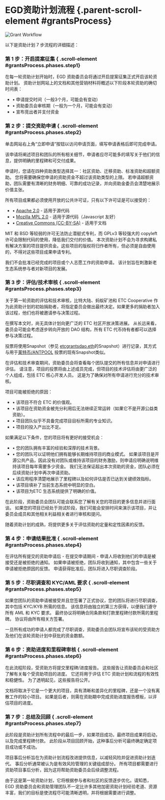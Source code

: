 # EGD资助计划流程 {.parent-scroll-element #grantsProcess}

![Grant Workflow](grants-workflow-cn.jpg)

以下是资助计划 7 步流程的详细描述：

### 第 1 步：开启提案征集 { .scroll-element #grantsProcess.phases.step1}

在每一轮资助计划开始时，EGD 资助委员会将通过开启提案征集正式开启该轮资助计划。 资助计划网站上的文档和其他营销材料将概述以下阶段本轮资助的确切时间表：

- • 申请提交时间（一般3个月，可能会有变动）
- • 资助委员会审核期（一般为一个月，可能会有变动）
- • 宣布竞出者并支付资金

### 第 2 步：提交资助申请 { .scroll-element #grantsProcess.phases.step2}

单击网站右上角“立即申请”按钮以访问申请页面，填写申请表格后即可完成申请。

该申请将阐述项目和团队的所有相关细节，申请者应尽可能多的填写关于他们的信息，提供明确的里程碑和可交付成果。

申请时，您请在四种资助类型选择其一：社区资助、迁移资助、标准资助和超额资助。 您将需要确保您申请的资助资金不超过该资助类型的上限。 若申请超额资助，团队需要有清晰的财务明细、可靠的成功记录，并向资助金委员会清楚地展示价值主张。

所有项目成果都必须使用开放的公共许可证，只有以下许可证是可以接受的：


- • [Apache 2.0](https://en.wikipedia.org/wiki/Apache_License) - 适用于源代码
- • [Mozilla MPL 2.0](https://en.wikipedia.org/wiki/Mozilla_Public_License) - 适用于源代码（Javascript 友好）
- • [Creative Commons (CC-BY-SA)](https://en.wikipedia.org/wiki/Creative_Commons_license) - 适用于文档


MIT 和 BSD 等较弱的许可无法防止潜艇式专利，而 GPLv3 等较强大的 copyleft 许可会限制代码的使用，降低我们交付的价值。 本次资助计划不会为寻求构建私有解决方案的项目提供资金。这些项目的版权将归作者所有，但必须是自由使用的，不得对这些项目成果申请专利。

我们不会批准已经完成的项目或个人志愿工作的资助申请。 该计划旨在刺激新老生态系统参与者对新项目的发展。


### 第 3 步：评估/技术审核 { .scroll-element #grantsProcess.phases.step3}

关于第一轮资助的评估和技术审核，比特大陆、蚂蚁矿池和 ETC Cooperative 作为此资助计划的初始捐助者，将指定委员会做出最终决定。如果更多的捐助者加入该过程，他们也将被邀请参与决策过程。

在撰写本文时，尚无具体计划向更广泛的 ETC 社区开放决策进展。 从长远来看，委员会可能会考虑逐步转向开放的 DAO 结构，所有 ETC 代币持有者都可以选择参与决策过程。

投票将使用Snapshot（参见 [etcgrantsdao.eth](https://snapshot.org/#/etcgrantsdao.eth)的Snapshot）进行记录，其方式与用于[莱特币/ANTPOOL](https://snapshot.org/#/litecoin-antpool-dao.eth) 投票的现有Snapshot类似。

在评估和技术审查期间，资助委员会将查看每个团队提交的所有信息并对申请进行评估。 请注意，项目的投票将由上述成员完成，但项目的技术评估将由更广泛的个人组成，包括 ETC 核心开发人员。 这是为了确保对所有申请进行充分的技术审核。

项目可能被拒绝的原因：

- • 该项目不符合 ETC 的价值观。
- • 该项目在资助资金被充分利用后无法继续正常运转（如果它不是开源公益类资助）。
- • 项目团队似乎不具备完成项目目标所需的专业知识。
- • 项目的投入产出比不足。

如果满足以下条件，您的项目将有更好的接受机会：

- • 您的团队拥有丰富的经验和深厚的技术背景。
- • 您的团队可以证明他们拥有能够长期维持项目的商业模式。 如果该项目是开源公共产品，因此没有对团队或维持该项目的财务激励，则申请应明确说明维持该项目每年需要多少资金。 我们无法保证超出本次资助的资金，团队必须在后续资助计划中再次申请资助。
- • 该应用程序清楚地展示了里程碑以及如何评估是否已达到关键绩效指标。
- • 该项目填补了当前生态系统中明显的空白。
- • 该项目为ETC 生态系统提供了明确的价值。

在此阶段，资助委员会团队可能会联系您了解有关您的项目的更多信息并进行面谈。 如果您的项目已经处于测试阶段，我们可能会安排时间来演示该项目，并让委员会成员和其他相关利益相关者进行审核和提问。

随着资助计划的成熟，将提供更多关于评估资助的定量和定性因素的反馈。


### 第 4 步：申请结果批准 { .scroll-element #grantsProcess.phases.step4}

在评估所有提交的资助申请后 - 在提交申请期间 - 申请人将收到他们的申请是被接受还是被拒绝的通知。 如果申请被拒绝，团队将收到通知，其中包含一些关于申请被拒绝原因的反馈。 申请获得批准后，团队将进入尽职调查阶段。

### 第 5 步：尽职调查和 KYC/AML 要求 { .scroll-element #grantsProcess.phases.step5}

如果您团队的资助申请被接受并且您签署了正式协议，您的团队将进行尽职调查，其中包括 KYC/KYB 所需的信息。 该信息将由独立的第三方获得，以便我们遵守所有 AML 和 KYC 要求。 最终协议将明确合同条款和打款里程碑付款所需的里程碑。 协议将由所有相关方签署。

一旦所有成功的申请人都完成了尽职调查，资助委员会团队将宣布该轮的受资助方及他们在该轮资助计划中获批的资金数额。


### 第 6 步：资助进度和里程碑审核 { .scroll-element #grantsProcess.phases.step6}

在此流程阶段，受资助方将提交里程碑/进度报告。 这些报告让资助委员会和社区了解有关每个受资助项目的进度。 它还将用于评估 ETC 资助计划和流程的有效性和稳健性。 为了透明起见，这些报告将公开。

文档将取决于它是一个更大的项目，具有清晰和差异化的里程碑，还是一个没有离散工作的较小项目。 如果是后者，则需在资助期中完成资助进度报告模板，以评估项目的进度。

### 第 7 步：总结及回顾 { .scroll-element #grantsProcess.phases.step7}

此阶段是资助计划所有流程中的最后一步，如果项目成功，最终项目成果将启动，以及完成里程碑付款。 此阶段从项目回顾开始，这种事后分析可最终确定确定项目成功或不成功。

项目事后分析旨在为资助计划流程改进提供信息，以减轻风险并促进资助计划迭代。 事后分析通常被认为是有效风险管理的关键组成部分。 所有项目都需要进行资助项目事后分析，因为这将帮助资助委员会后续调整流程。

由于这是第一轮资助计划，它将根据参与者和社区的反馈逐步优化。请知悉，EGD 资助委员会和资助管理团队不一定比许多其他加密资助计划经验老道、资源丰富，我们的目标是使流程尽可能清晰透明，并将根据需要进行调整。

